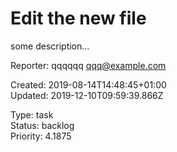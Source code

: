 # Edit the new file

some description...

Reporter: qqqqqq <qqq@example.com>  

Created: 2019-08-14T14:48:45+01:00  
Updated: 2019-12-10T09:59:39.866Z

Type: task  
Status: backlog  
Priority: 4.1875
